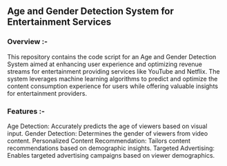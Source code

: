 ## Age and Gender Detection System for Entertainment Services
### Overview :-
This repository contains the code script for an Age and Gender Detection System aimed at enhancing user experience and optimizing revenue streams for entertainment providing services like YouTube and Netflix. The system leverages machine learning algorithms to predict and optimize the content consumption experience for users while offering valuable insights for entertainment providers.

### Features :-
Age Detection: Accurately predicts the age of viewers based on visual input.
Gender Detection: Determines the gender of viewers from video content.
Personalized Content Recommendation: Tailors content recommendations based on demographic insights.
Targeted Advertising: Enables targeted advertising campaigns based on viewer demographics.

